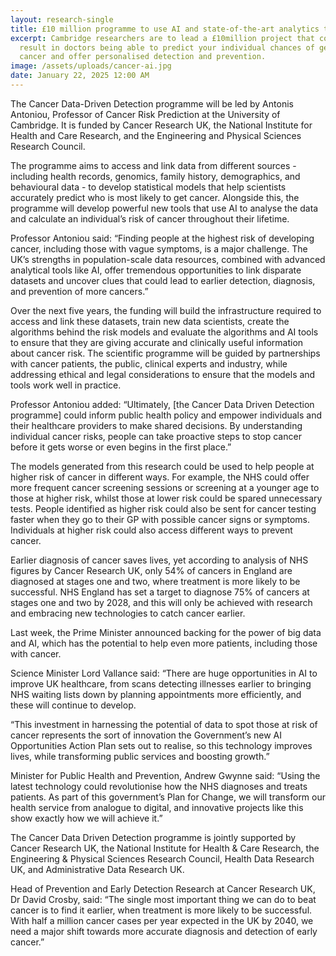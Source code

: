 ```yaml
---
layout: research-single
title: £10 million programme to use AI and state-of-the-art analytics to fight cancer
excerpt: Cambridge researchers are to lead a £10million project that could
  result in doctors being able to predict your individual chances of getting
  cancer and offer personalised detection and prevention.
image: /assets/uploads/cancer-ai.jpg
date: January 22, 2025 12:00 AM
---
```

The Cancer Data-Driven Detection programme will be led by Antonis Antoniou, Professor of Cancer Risk Prediction at the University of Cambridge. It is funded by Cancer Research UK, the National Institute for Health and Care Research, and the Engineering and Physical Sciences Research Council.

The programme aims to access and link data from different sources - including health records, genomics, family history, demographics, and behavioural data - to develop statistical models that help scientists accurately predict who is most likely to get cancer. Alongside this, the programme will develop powerful new tools that use AI to analyse the data and calculate an individual’s risk of cancer throughout their lifetime.

Professor Antoniou said: “Finding people at the highest risk of developing cancer, including those with vague symptoms, is a major challenge. The UK’s strengths in population-scale data resources, combined with advanced analytical tools like AI, offer tremendous opportunities to link disparate datasets and uncover clues that could lead to earlier detection, diagnosis, and prevention of more cancers.”

Over the next five years, the funding will build the infrastructure required to access and link these datasets, train new data scientists, create the algorithms behind the risk models and evaluate the algorithms and AI tools to ensure that they are giving accurate and clinically useful information about cancer risk. The scientific programme will be guided by partnerships with cancer patients, the public, clinical experts and industry, while addressing ethical and legal considerations to ensure that the models and tools work well in practice.

Professor Antoniou added: “Ultimately, \[the Cancer Data Driven Detection programme] could inform public health policy and empower individuals and their healthcare providers to make shared decisions. By understanding individual cancer risks, people can take proactive steps to stop cancer before it gets worse or even begins in the first place.”

The models generated from this research could be used to help people at higher risk of cancer in different ways. For example, the NHS could offer more frequent cancer screening sessions or screening at a younger age to those at higher risk, whilst those at lower risk could be spared unnecessary tests. People identified as higher risk could also be sent for cancer testing faster when they go to their GP with possible cancer signs or symptoms. Individuals at higher risk could also access different ways to prevent cancer.

Earlier diagnosis of cancer saves lives, yet according to analysis of NHS figures by Cancer Research UK, only 54% of cancers in England are diagnosed at stages one and two, where treatment is more likely to be successful. NHS England has set a target to diagnose 75% of cancers at stages one and two by 2028, and this will only be achieved with research and embracing new technologies to catch cancer earlier.  

Last week, the Prime Minister announced backing for the power of big data and AI, which has the potential to help even more patients, including those with cancer.

Science Minister Lord Vallance said: “There are huge opportunities in AI to improve UK healthcare, from scans detecting illnesses earlier to bringing NHS waiting lists down by planning appointments more efficiently, and these will continue to develop.

“This investment in harnessing the potential of data to spot those at risk of cancer represents the sort of innovation the Government’s new AI Opportunities Action Plan sets out to realise, so this technology improves lives, while transforming public services and boosting growth.”

Minister for Public Health and Prevention, Andrew Gwynne said: “Using the latest technology could revolutionise how the NHS diagnoses and treats patients. As part of this government’s Plan for Change, we will transform our health service from analogue to digital, and innovative projects like this show exactly how we will achieve it.” 

The Cancer Data Driven Detection programme is jointly supported by Cancer Research UK, the National Institute for Health & Care Research, the Engineering & Physical Sciences Research Council, Health Data Research UK, and Administrative Data Research UK.

Head of Prevention and Early Detection Research at Cancer Research UK, Dr David Crosby, said: “The single most important thing we can do to beat cancer is to find it earlier, when treatment is more likely to be successful. With half a million cancer cases per year expected in the UK by 2040, we need a major shift towards more accurate diagnosis and detection of early cancer.”